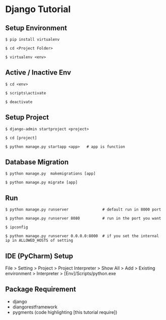 # Django Tutorial

## Setup Environment
```
$ pip install virtualenv

$ cd <Project Folder>

$ virtualenv <env>
```

## Active / Inactive Env
```
$ cd <env>

$ scripts\activate

$ deactivate
```

## Setup Project
```
$ django-admin startproject <project>

$ cd [project]

$ python manage.py startapp <app>   # app is function
```

## Database Migration
```
$ python manage.py  makemigrations [app]

$ python manage.py migrate [app]
```

## Run
```
$ python manage.py runserver               # default run in 8000 port

$ python manage.py runserver 8080          # run in the port you want

$ ipconfig

$ python manage.py runserver 0.0.0.0:8000  # if you set the internal ip in ALLOWED_HOSTS of setting
```

## IDE (PyCharm) Setup
File > Setting > Project > Project Interpreter > Show All > Add > Existing environment > Interpreter > [Env]/Scripts/python.exe

## Package Requirement
- django
- diangorestframework
- pygments (code highlighting [this tutorial require])
